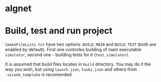 # algnet

# Build, test and run project

`CmakeFileLists.txt` have two options: `BUILD_MAIN` and `BUILD_TEST` (both are enabled by default). First one controles building of main executable `simulator`, second one - building tests for it (`test_simulator`).

It is assumed that build files locates in `build` directory. You may do it the way you wish, but using `launch.json`, `tasks.json` and others from `.vscode_template` is recomended. 